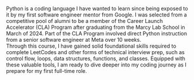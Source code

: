 Python is a coding language I have wanted to learn since being exposed to it by my first software engineer mentor from Google. I was selected from a competitive pool of alumni to be a member of the Career Launch Accelerator (CLA) Program after graduating from the Marcy Lab School in March of 2024. Part of the CLA Program involved direct Python instruction from a senior software engineer at Meta over 10 weeks.
<br />
Through this course, I have gained solid foundational skills required to complete LeetCodes and other forms of technical interview prep, such as control flow, loops, data structures, functions, and classes. Equipped with these valuable tools, I am ready to dive deeper into my coding journey as I prepare for my first full-time role.
